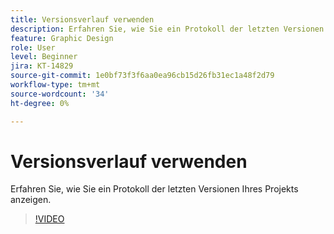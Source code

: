 ```yaml
---
title: Versionsverlauf verwenden
description: Erfahren Sie, wie Sie ein Protokoll der letzten Versionen Ihres Projekts anzeigen.
feature: Graphic Design
role: User
level: Beginner
jira: KT-14829
source-git-commit: 1e0bf73f3f6aa0ea96cb15d26fb31ec1a48f2d79
workflow-type: tm+mt
source-wordcount: '34'
ht-degree: 0%

---
```


# Versionsverlauf verwenden

Erfahren Sie, wie Sie ein Protokoll der letzten Versionen Ihres Projekts anzeigen.

>[!VIDEO](https://video.tv.adobe.com/v/3426937?quality=12&learn=on&hidetitle=true)

